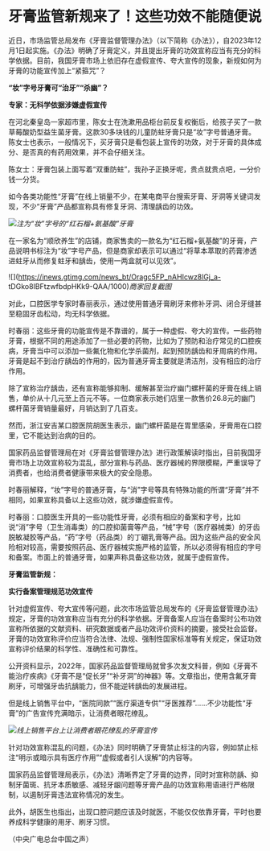 # 牙膏监管新规来了！这些功效不能随便说

近日，市场监管总局发布《牙膏监督管理办法》（以下简称《办法》），自2023年12月1日起实施。《办法》明确了牙膏定义，并且提出牙膏的功效宣称应当有充分的科学依据。目前，我国牙膏市场上依旧存在虚假宣传、夸大宣传的现象，新规如何为牙膏的功能宣传加上“紧箍咒”？

**“妆”字号牙膏可“治牙”“杀幽”？**

**专家：无科学依据涉嫌虚假宣传**

在河北秦皇岛一家超市里，陈女士在洗漱用品柜台前反复权衡后，给孩子买了一款草莓酸奶型益生菌牙膏。这款30多块钱的儿童防蛀牙膏只是“妆”字号普通牙膏。陈女士也表示，一般情况下，买牙膏只是看包装上宣传的功效，对于牙膏的具体成分、是否真的有药用效果，并不会仔细关注。

陈女士：牙膏包装上面写着“双重防蛀”，我孙子正换牙呢，贵点就贵点吧，一分价钱一分货。

如今各类功能性“牙膏”在线上销量不少，在某电商平台搜索牙膏、牙洞等关键词发现，不少“牙膏”产品都宣称具有修复牙洞、清理龋齿的功效。

![](https://inews.gtimg.com/news_bt/Obw7JUwCw1wNr7ZAbNAeTMF1NhNjRmaQ7ozrzc4AdzNIcAA/1000)_注为“妆”字号的“红石榴+氨基酸”牙膏_

在一家名为“顺欣养生”的店铺，商家售卖的一款名为“红石榴+氨基酸”的牙膏，产品说明书标注为“妆”字号产品，但是商家却表示可以通过“将草本萃取的药膏渗透进蛀牙从而修复蛀牙和龋齿，使用一两盒就可以见效”。

![](https://inews.gtimg.com/news_bt/Oragc5FP_nAHIcwz8lGj_a-
tDGko8IBFtzwfbdpHKk9-QAA/1000)_商家回复截图_

对此，口腔医学专家时春丽表示，通过使用普通牙膏刷牙来修补牙洞、闭合牙缝甚至稳固牙齿松动，均无科学依据。

时春丽：这些牙膏的功能宣传是不靠谱的，属于一种虚假、夸大的宣传。一些药物牙膏，根据不同的用途添加了一些必要的药物，比如为了预防和治疗常见的口腔疾病，牙膏当中可以添加一些氟化物和化学杀菌剂，起到预防龋齿和牙周病的作用。牙膏是起不到治疗龋齿的作用的，因为普通牙膏主要就是清洁剂，没有相应的治疗作用。

除了宣称治疗龋齿，还有宣称能够抑制、缓解甚至治疗幽门螺杆菌的牙膏在线上销售，单价从十几元至上百元不等。一位商家表示她们店里一款售价26.8元的幽门螺杆菌牙膏销量最好，月销达到了几百支。

然而，浙江安吉某口腔医院胡医生表示，幽门螺杆菌是在胃里感染，牙膏用在口腔里，它不能达到治病的目的。

国家药品监督管理局在对《牙膏监督管理办法》进行政策解读时指出，目前我国牙膏市场上功效宣称较为混乱，部分宣称与药品、医疗器械的界限模糊，严重误导了消费者，也给消费者健康带来极大的安全隐患。

时春丽解释，“妆”字号的普通牙膏，与“消”字号等具有特殊功能的所谓“牙膏”并不相同，如果宣称具备以上这些功效，就涉嫌虚假宣传。

时春丽：口腔医生开具的一些功能性牙膏，必须有相应的备案和字号，比如说“消”字号（卫生消毒类）的口腔抑菌膏等产品，“械”字号（医疗器械类）的牙齿脱敏凝胶等产品，“药”字号（药品类）的丁硼乳膏等产品。因为这些产品的安全风险相对较高，需要按照药品、医疗器械实施严格的监管，所以必须得有相应的字号和备案。市面上的普通牙膏，如果声称具备这些功效，就属于虚假宣传。

**牙膏监管新规：**

**实行备案管理规范功效宣传**

针对虚假宣传、夸大宣传等问题，此次市场监管总局发布的《牙膏监督管理办法》规定，牙膏的功效宣称应当有充分的科学依据。牙膏备案人应当在备案时公布功效宣称所依据的文献资料、研究数据或者产品功效评价资料的摘要，接受社会监督。牙膏的功效宣称评价应当符合法律、法规、强制性国家标准等有关规定，保证功效宣称评价结果的科学性、准确性和可靠性。

公开资料显示，2022年，国家药品监督管理局就曾多次发文科普，例如《牙膏不能治疗疾病》《牙膏不是“促长牙”“补牙洞”的神器》等。文章指出，使用含氟牙膏刷牙，可增强牙齿抗龋能力，但不能逆转龋齿的发展进程。

但是线上销售平台中，“医院同款”“医疗渠道专供”“牙医推荐”……不少功能性“牙膏”的广告宣传充满暗示，让消费者眼花缭乱。

![](https://inews.gtimg.com/news_bt/OKVWbdjWFQaLqtradK_zMGFmmo_b8w0pah9BbcgAGM1xEAA/1000)_线上销售平台上让消费者眼花缭乱的牙膏宣传_

针对功效宣称混乱的问题，《办法》同时明确了牙膏禁止标注的内容，例如禁止标注“明示或暗示具有医疗作用”“虚假或者引人误解”的内容等。

国家药品监督管理局表示，《办法》清晰界定了牙膏的边界，同时对宣称防龋、抑制牙菌斑、抗牙本质敏感、减轻牙龈问题等牙膏产品的功效宣称用语进行严格限制，以遏制牙膏违法宣称情况的发生。

此外，胡医生也指出，出现口腔问题应该及时就医，不能仅仅依靠牙膏，平时也要养成科学健康的用牙、刷牙习惯。

（中央广电总台中国之声）


